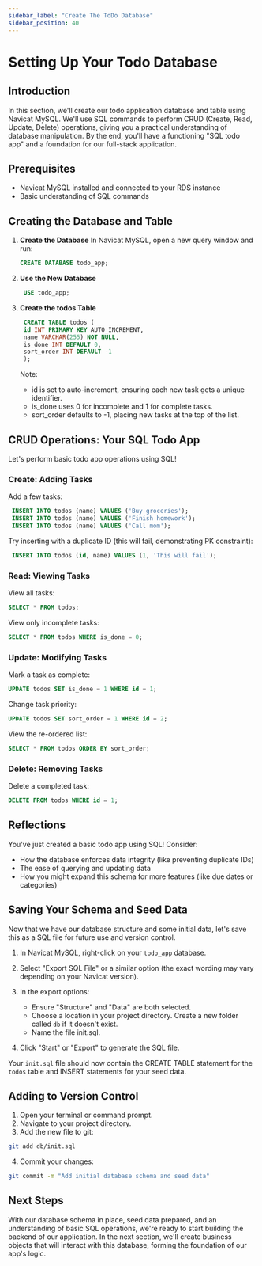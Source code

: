 ```yaml
---
sidebar_label: "Create The ToDo Database"
sidebar_position: 40
---
```


# Setting Up Your Todo Database

## Introduction

In this section, we'll create our todo application database and table using Navicat MySQL. We'll use SQL commands to perform CRUD (Create, Read, Update, Delete) operations, giving you a practical understanding of database manipulation. By the end, you'll have a functioning "SQL todo app" and a foundation for our full-stack application.

## Prerequisites

- Navicat MySQL installed and connected to your RDS instance
- Basic understanding of SQL commands

## Creating the Database and Table

1. **Create the Database**
   In Navicat MySQL, open a new query window and run:
   ```sql
   CREATE DATABASE todo_app;
   ```
2. **Use the New Database**
   ```sql
    USE todo_app;
   ```
3. **Create the todos Table**

   ```sql
    CREATE TABLE todos (
    id INT PRIMARY KEY AUTO_INCREMENT,
    name VARCHAR(255) NOT NULL,
    is_done INT DEFAULT 0,
    sort_order INT DEFAULT -1
    );
   ```

   Note:

   - id is set to auto-increment, ensuring each new task gets a unique identifier.
   - is_done uses 0 for incomplete and 1 for complete tasks.
   - sort_order defaults to -1, placing new tasks at the top of the list.

## CRUD Operations: Your SQL Todo App

Let's perform basic todo app operations using SQL!

### Create: Adding Tasks

Add a few tasks:

```sql
 INSERT INTO todos (name) VALUES ('Buy groceries');
 INSERT INTO todos (name) VALUES ('Finish homework');
 INSERT INTO todos (name) VALUES ('Call mom');
```

Try inserting with a duplicate ID (this will fail, demonstrating PK constraint):

```sql
 INSERT INTO todos (id, name) VALUES (1, 'This will fail');
```

### Read: Viewing Tasks

View all tasks:

```sql
SELECT * FROM todos;
```

View only incomplete tasks:

```sql
SELECT * FROM todos WHERE is_done = 0;
```

### Update: Modifying Tasks

Mark a task as complete:

```sql
UPDATE todos SET is_done = 1 WHERE id = 1;
```

Change task priority:

```sql
UPDATE todos SET sort_order = 1 WHERE id = 2;
```

View the re-ordered list:

```sql
SELECT * FROM todos ORDER BY sort_order;
```

### Delete: Removing Tasks

Delete a completed task:

```sql
DELETE FROM todos WHERE id = 1;
```

## Reflections

You've just created a basic todo app using SQL! Consider:

- How the database enforces data integrity (like preventing duplicate IDs)
- The ease of querying and updating data
- How you might expand this schema for more features (like due dates or categories)

## Saving Your Schema and Seed Data

Now that we have our database structure and some initial data, let's save this as a SQL file for future use and version control.

1. In Navicat MySQL, right-click on your `todo_app` database.
2. Select "Export SQL File" or a similar option (the exact wording may vary depending on your Navicat version).
3. In the export options:

   - Ensure "Structure" and "Data" are both selected.
   - Choose a location in your project directory. Create a new folder called `db` if it doesn't exist.
   - Name the file init.sql.

4. Click "Start" or "Export" to generate the SQL file.

Your `init.sql` file should now contain the CREATE TABLE statement for the `todos` table and INSERT statements for your seed data.

## Adding to Version Control

1. Open your terminal or command prompt.
2. Navigate to your project directory.
3. Add the new file to git:

```bash
git add db/init.sql
```

4. Commit your changes:

```bash
git commit -m "Add initial database schema and seed data"
```

## Next Steps

With our database schema in place, seed data prepared, and an understanding of basic SQL operations, we're ready to start building the backend of our application. In the next section, we'll create business objects that will interact with this database, forming the foundation of our app's logic.
